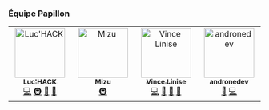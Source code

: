 ### Équipe Papillon

<!-- ALL-CONTRIBUTORS-LIST:START - Do not remove or modify this section -->
<!-- prettier-ignore-start -->
<!-- markdownlint-disable -->
<table>
  <tbody>
    <tr>
      <td align="center" valign="top" width="14.28%"><a href="https://luchack.valbion.com"><img src="https://avatars.githubusercontent.com/u/39491773?v=4?s=100" width="100px;" alt="Luc'HACK"/><br /><sub><b>Luc'HACK</b></sub></a><br /><a href="https://github.com/PapillonApp/.github/commits?author=lucas-luchack" title="Code">💻</a> <a href="#infra-lucas-luchack" title="Infrastructure (Hosting, Build-Tools, etc)">🚇</a> <a href="#maintenance-lucas-luchack" title="Maintenance">🚧</a> <a href="#ideas-lucas-luchack" title="Ideas, Planning, & Feedback">🤔</a></td>
      <td align="center" valign="top" width="14.28%"><a href="https://mizuofficial.carrd.co/"><img src="https://avatars.githubusercontent.com/u/40831463?v=4?s=100" width="100px;" alt="Mizu"/><br /><sub><b>Mizu</b></sub></a><br /><a href="#infra-Rexxt" title="Infrastructure (Hosting, Build-Tools, etc)">🚇</a></td>
      <td align="center" valign="top" width="14.28%"><a href="https://www.vincelinise.com"><img src="https://avatars.githubusercontent.com/u/32978709?v=4?s=100" width="100px;" alt="Vince Linise"/><br /><sub><b>Vince Linise</b></sub></a><br /><a href="https://github.com/PapillonApp/.github/commits?author=ecnivtwelve" title="Code">💻</a> <a href="#design-ecnivtwelve" title="Design">🎨</a> <a href="#ideas-ecnivtwelve" title="Ideas, Planning, & Feedback">🤔</a> <a href="#projectManagement-ecnivtwelve" title="Project Management">📆</a></td>
      <td align="center" valign="top" width="14.28%"><a href="https://androne.dev"><img src="https://avatars.githubusercontent.com/u/31452517?v=4?s=100" width="100px;" alt="andronedev"/><br /><sub><b>andronedev</b></sub></a><br /><a href="#plugin-andronedev" title="Plugin/utility libraries">🔌</a> <a href="https://github.com/PapillonApp/.github/commits?author=andronedev" title="Code">💻</a></td>
    </tr>
  </tbody>
</table>

<!-- markdownlint-restore -->
<!-- prettier-ignore-end -->

<!-- ALL-CONTRIBUTORS-LIST:END -->
